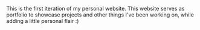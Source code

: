 This is the first iteration of my personal website. This website serves as portfolio to showcase projects and other things I've been working on, while adding a little personal flair :)

